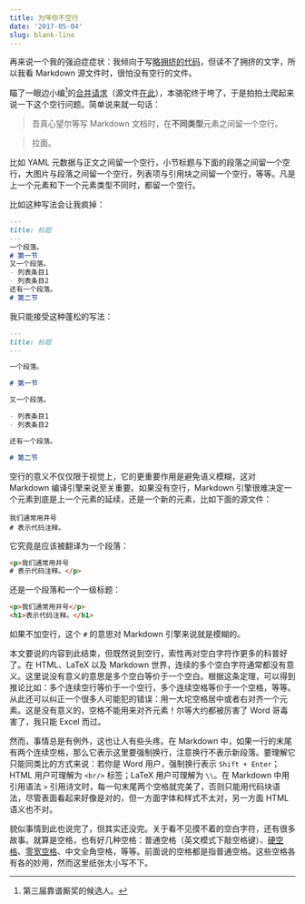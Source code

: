 ```yaml
---
title: 为咩你不空行
date: '2017-05-04'
slug: blank-line
---
```


再来说一个我的强迫症症状：我倾向于写[略拥挤的代码](/cn/2017/01/blank-area/)，但读不了拥挤的文字，所以我看 Markdown 源文件时，很怕没有空行的文件。

瞄了一眼边小编[^1]的[合并请求](https://github.com/cosname/cosx.org/pull/538)（源文件[在此](https://raw.githubusercontent.com/tomatoiscoding/cosx.org/993e00001558e01262f92fac5dd17df9bb58c4c0/content/post/Bandit%E7%AE%97%E6%B3%95%E4%B8%8E%E6%8E%A8%E8%8D%90%E7%B3%BB%E7%BB%9F.md)），本骆驼终于垮了，于是拍拍土爬起来说一下这个空行问题。简单说来就一句话：

> 吾真心望尔等写 Markdown 文档时，在**不同类型**元素之间留一个空行。

> 拉面。

比如 YAML 元数据与正文之间留一个空行，小节标题与下面的段落之间留一个空行，大图片与段落之间留一个空行，列表项与引用块之间留一个空行，等等。凡是上一个元素和下一个元素类型不同时，都留一个空行。

比如这种写法会让我疯掉：

```markdown
---
title: 标题
---
一个段落。
# 第一节
又一个段落。
- 列表条目1
- 列表条目2
还有一个段落。
# 第二节
```

我只能接受这种蓬松的写法：

```markdown
---
title: 标题
---

一个段落。

# 第一节

又一个段落。

- 列表条目1
- 列表条目2

还有一个段落。

# 第二节
```

空行的意义不仅仅限于视觉上，它的更重要作用是避免语义模糊，这对 Markdown 编译引擎来说至关重要。如果没有空行，Markdown 引擎很难决定一个元素到底是上一个元素的延续，还是一个新的元素，比如下面的源文件：

```
我们通常用井号
# 表示代码注释。
```

它究竟是应该被翻译为一个段落：

```html
<p>我们通常用井号
# 表示代码注释。</p>
```

还是一个段落和一个一级标题：

```html
<p>我们通常用井号</p>
<h1>表示代码注释。</h1>
```

如果不加空行，这个 `#` 的意思对 Markdown 引擎来说就是模糊的。

本文要说的内容到此结束，但既然说到空行，索性再对空白字符作更多的科普好了。在 HTML、LaTeX 以及 Markdown 世界，连续的多个空白字符通常都没有意义。这里说没有意义的意思是多个空白等价于一个空白。根据这条定理，可以得到推论比如：多个连续空行等价于一个空行，多个连续空格等价于一个空格，等等。从此还可以纠正一个很多人可能犯的错误：用一大坨空格居中或者右对齐一个元素。这是没有意义的，空格不能用来对齐元素！尔等大约都被厉害了 Word 哥毒害了，我只能 Excel 而过。

然而，事情总是有例外，这也让人有些头疼。在 Markdown 中，如果一行的末尾有两个连续空格，那么它表示这里要强制换行，注意换行不表示新段落。要理解它只能同类比的方式来说：若你是 Word 用户，强制换行表示 `Shift + Enter`；HTML 用户可理解为 `<br/>` 标签；LaTeX 用户可理解为 `\\`。在 Markdown 中用引用语法 `>` 引用诗文时，每一句末尾两个空格就完美了，否则只能用代码块语法，尽管表面看起来好像是对的，但一方面字体和样式不太对，另一方面 HTML 语义也不对。

貌似事情到此也说完了，但其实还没完。关于看不见摸不着的空白字符，还有很多故事。就算是空格，也有好几种空格：普通空格（英文模式下敲空格键）、[硬空格](https://zh.wikipedia.org/wiki/%E4%B8%8D%E6%8D%A2%E8%A1%8C%E7%A9%BA%E6%A0%BC)、[零宽空格](https://zh.wikipedia.org/wiki/%E9%9B%B6%E5%AE%BD%E7%A9%BA%E6%A0%BC)、中文全角空格，等等。前面说的空格都是指普通空格。这些空格各有各的妙用，然而这里纸张太小写不下。

[^1]: 第三届靠谱厮奖的候选人。

